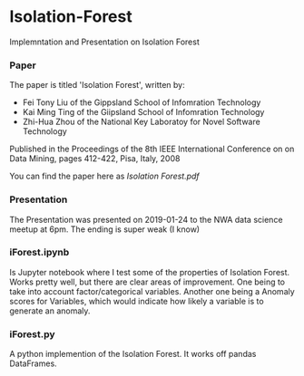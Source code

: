 # Isolation-Forest
Implemntation and Presentation on Isolation Forest

### Paper

The paper is titled 'Isolation Forest', written by:    
* Fei Tony Liu of the Gippsland School of Infomration Technology  
* Kai Ming Ting of the Giipsland School of Infomration Technology  
* Zhi-Hua Zhou  of the National Key Laboratoy for Novel Software Technology

Published in the Proceedings of the 8th IEEE International Conference on on Data Mining, pages 412-422, Pisa, Italy, 2008

You can find the paper here as *Isolation Forest.pdf*

### Presentation
The Presentation was presented on 2019-01-24 to the NWA data science meetup at 6pm.
The ending is super weak (I know) 

### iForest.ipynb

Is Jupyter notebook where I test some of the properties of Isolation Forest. Works pretty well, but there are clear areas of improvement. One being to take into account factor/categorical variables. Another one being a Anomaly scores for Variables, which would indicate how likely a variable is to generate an anomaly.


### iForest.py

A python implemention of the Isolation Forest. It works off pandas DataFrames.
